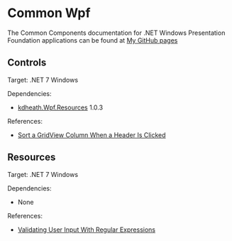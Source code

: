 # Common Wpf
The Common Components documentation for .NET Windows Presentation Foundation applications can be found at [My GitHub pages](https://kevindheath.github.io/shfb/html/Components.htm)

## Controls
Target: .NET 7 Windows

Dependencies:
- [kdheath.Wpf.Resources](https://www.nuget.org/packages/kdheath.Wpf.Resources) 1.0.3

References:
- [Sort a GridView Column When a Header Is Clicked](https://learn.microsoft.com/en-us/dotnet/desktop/wpf/controls/how-to-sort-a-gridview-column-when-a-header-is-clicked)

## Resources
Target: .NET 7 Windows

Dependencies:
- None

References:
- [Validating User Input With Regular Expressions](https://www.c-sharpcorner.com/UploadFile/87b416/validating-user-input-with-regular-expressions/)